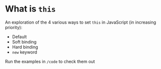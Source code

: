# What is `this`

An exploration of the 4 various ways to set `this` in JavaScript (in increasing
priority):

* Default
* Soft binding
* Hard binding
* `new` keyword

Run the examples in `/code` to check them out
